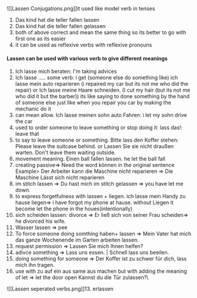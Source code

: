 ![[Lassen Conjugations.png]]it used like model verb in tenses

1. Das kind hat die teller fallen lassen 
2. Das kind hat die teller fallen gelassen 
3. both of above correct and mean the same thing so its better to go with first one as its easier
4. it can be used as reflexive verbs with reflexive pronouns 

#### Lassen can be used with various verb to give different meanings 

1. Ich lasse mich beraten: I'm taking advices
2. Ich lasse ..... some verb: i get  (someone else do something like) ich lasse mein auto reparieren (i repaired my car but its not me who did the repair) or Ich lasse meine Haare schneiden. (I cut my  hair (but its not me who did it but the barber)) its like saying to done something by the hand of someone else just like when you repair you car by making the mechanic do it
3. can mean allow. Ich lasse meinen sohn auto Fahren: i let my sohn drive the car
4. used to order someone to leave something or stop doing it: lass das!: leave that
5. to say to leave someone or something. Bitte lass den Koffer stehen: Please leave the suitcase behind. or Lassen Sie sie nicht draußen warten. Don't leave them waiting outside.
6. movement meaning. Einen ball fallen lassen. he let the ball fall
7. creating passive=> Need the word können in the original sentence Example> Der Arbeiter kann die Maschine nicht reparieren => Die Maschine Lásst sich nicht reparieren
8.  im stitch lassen => Du hast mich im stitch gelassen => you have let me down.
9. to express forgetfulness with lassen + liegen. ich lasse mein Handy zu hause liegen=> i have forgot my phone at hause. without Liegen it become let the phone in the houes(intentionally)
10. sich scheiden lassen: divorce => Er ließ sich von seiner Frau scheiden=> he divorced his wife.
11. Wasser lassen => pee
12. To force someone doing somthing haben+ lassen => Mein Vater hat mich das ganze Wochenende im Garten arbeiten lassen.
13. request permission =>  Lassen Sie mich Ihnen helfen?
14. adivce something => Lass uns essen.  | Schnell lass uns beeilen.
15. doing something for  someone => Der Koffer ist zu schwer für dich, lass mich ihn tragen.
16. use with zu auf ein aus same aus machen but with adding the meaning of let => let the door open  Kannst du die Tür zulassen?\



![[Lassen seperated verbs.png]]13. erlassen
